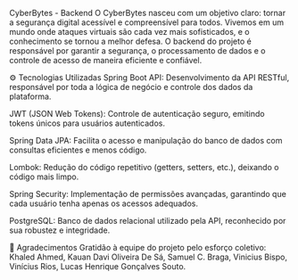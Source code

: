 CyberBytes - Backend
O CyberBytes nasceu com um objetivo claro: tornar a segurança digital acessível e compreensível para todos. Vivemos em um mundo onde ataques virtuais são cada vez mais sofisticados, e o conhecimento se tornou a melhor defesa. O backend do projeto é responsável por garantir a segurança, o processamento de dados e o controle de acesso de maneira eficiente e confiável.

⚙️ Tecnologias Utilizadas
Spring Boot API: Desenvolvimento da API RESTful, responsável por toda a lógica de negócio e controle dos dados da plataforma.

JWT (JSON Web Tokens): Controle de autenticação seguro, emitindo tokens únicos para usuários autenticados.

Spring Data JPA: Facilita o acesso e manipulação do banco de dados com consultas eficientes e menos código.

Lombok: Redução do código repetitivo (getters, setters, etc.), deixando o código mais limpo.

Spring Security: Implementação de permissões avançadas, garantindo que cada usuário tenha apenas os acessos adequados.

PostgreSQL: Banco de dados relacional utilizado pela API, reconhecido por sua robustez e integridade.


👥 Agradecimentos
Gratidão à equipe do projeto pelo esforço coletivo:
Khaled Ahmed, Kauan Davi Oliveira De Sá, Samuel C. Braga, Vinicius Bispo, Vinícius Rios, Lucas Henrique Gonçalves Souto.
